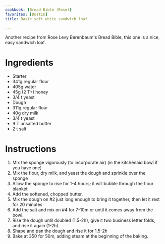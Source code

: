 ```yaml
---
cookbook: [Bread Bible (Rose)]
favorites: [Dustin]
title: Basic soft white sandwich loaf

---
```

Another recipe from Rose Levy Berenbaum's Bread Bible, this one is a nice, easy sandwich loaf.


# Ingredients

 *  Starter
   *  341g regular flour
   *  405g water
   *  45g (2 T+) honey
   *  3/4 t yeast
 *  Dough
   *  311g regular flour
   *  40g dry milk
   *  3/4 t yeast
   *  9 T unsalted butter
   *  2 t salt


# Instructions

 1.  Mix the sponge vigorously (to incorporate air) (in the kitchenaid bowl if you have one)
 1.  Mix the flour, dry milk, and yeast the dough and sprinkle over the sponge
 1.  Allow the sponge to rise for 1-4 hours; it will bubble through the flour blanket
 1.  Add the softened, chopped butter.
 1.  Mix the dough on #2 just long enough to bring it together, then let it rest for 20 minutes
 1.  Add the salt and mix on #4 for 7-10m or until it comes away from the bowl.
 1.  Rise the dough until doubled (1.5-2h), give it two business letter folds, and rise it again (1-2h).
 1.  Shape and pan the dough and rise it for 1.5-2h
 1.  Bake at 350 for 50m, adding steam at the beginning of the baking.

